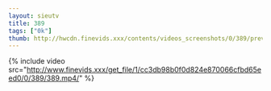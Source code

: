 ```yaml
--- 
layout: sieutv
title: 389
tags: ["0k"]
thumb: http://hwcdn.finevids.xxx/contents/videos_screenshots/0/389/preview.mp4.jpg
---
```

{% include video src="http://www.finevids.xxx/get_file/1/cc3db98b0f0d824e870066cfbd65eed0/0/389/389.mp4/" %} 
